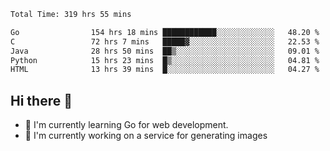 <!--START_SECTION:waka-->

```txt
Total Time: 319 hrs 55 mins

Go                154 hrs 18 mins ████████████░░░░░░░░░░░░░   48.20 %
C                 72 hrs 7 mins   █████▓░░░░░░░░░░░░░░░░░░░   22.53 %
Java              28 hrs 50 mins  ██▒░░░░░░░░░░░░░░░░░░░░░░   09.01 %
Python            15 hrs 23 mins  █▒░░░░░░░░░░░░░░░░░░░░░░░   04.81 %
HTML              13 hrs 39 mins  █░░░░░░░░░░░░░░░░░░░░░░░░   04.27 %
```

<!--END_SECTION:waka-->

## Hi there 👋
- 🌱 I'm currently learning Go for web development.
- 🔭 I'm currently working on a service for generating images 

<!--
**prorok210/prorok210** is a ✨ _special_ ✨ repository because its `README.md` (this file) appears on your GitHub profile.

Here are some ideas to get you started:

- 🔭 I’m currently working on ...
- 🌱 I’m currently learning ...
- 👯 I’m looking to collaborate on ...
- 🤔 I’m looking for help with ...
- 💬 Ask me about ...
- 📫 How to reach me: ...
- 😄 Pronouns: ...
- ⚡ Fun fact: ...
-->
